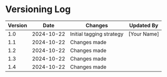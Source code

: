 # Versioning Log

| Version | Date       | Changes                  | Updated By   |
|---------|------------|--------------------------|--------------|
| 1.0     | 2024-10-22 | Initial tagging strategy  | [Your Name]  |
| 1.1 | 2024-10-22 | Changes made |  |
| 1.2 | 2024-10-22 | Changes made |  |
| 1.3 | 2024-10-22 | Changes made |  |
| 1.4 | 2024-10-22 | Changes made |  |
